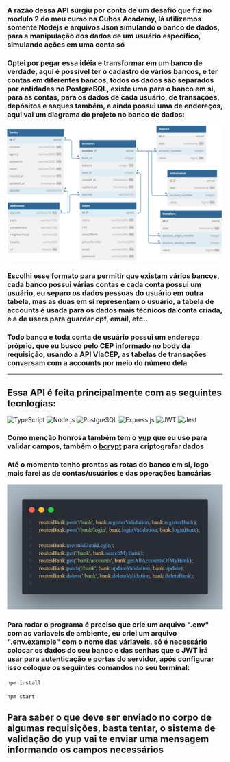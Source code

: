 ### A razão dessa API surgiu por conta de um desafio que fiz no modulo 2 do meu curso na Cubos Academy, lá utilizamos somente Nodejs e arquivos Json simulando o banco de dados, para a manipulação dos dados de um usuário especifico, simulando ações em uma conta só

### Optei por pegar essa idéia e transformar em um banco de verdade, aqui é possível ter o cadastro de vários bancos, e ter contas em diferentes bancos, todos os dados são separados por entidades no PostgreSQL, existe uma para o banco em si, para as contas, para os dados de cada usuário, de transações, depósitos e saques também, e ainda possui uma de endereços, aqui vai um diagrama do projeto no banco de dados:

![diagrama do banco de dados](./images//svg-do-db-typebanco.svg)

### Escolhi esse formato para permitir que existam vários bancos, cada banco possui várias contas e cada conta possui um usuário, eu separo os dados pessoas do usuário em outra tabela, mas as duas em si representam o usuário, a tabela de accounts é usada para os dados mais técnicos da conta criada, e a de users para guardar cpf, email, etc..

### Todo banco e toda conta de usuário possui um endereço próprio, que eu busco pelo CEP informado no body da requisição, usando a API ViaCEP, as tabelas de transações conversam com a accounts por meio do número dela

---

## Essa API é feita principalmente com as seguintes tecnlogias:

![TypeScript](https://img.shields.io/badge/TypeScript-007ACC?style=for-the-badge&logo=typescript&logoColor=white)
![Node.js](https://img.shields.io/badge/Node%20js-339933?style=for-the-badge&logo=nodedotjs&logoColor=white)
![PostgreSQL](https://img.shields.io/badge/PostgreSQL-316192?style=for-the-badge&logo=postgresql&logoColor=white)
![Express.js](https://img.shields.io/badge/Express%20js-d9c008?style=for-the-badge&logo=express&logoColor=000000)
![JWT](https://img.shields.io/badge/JWT-black?style=for-the-badge&logo=JSON%20web%20tokens)
![Jest](https://img.shields.io/badge/-jest-%23C21325?style=for-the-badge&logo=jest&logoColor=white)

### Como menção honrosa também tem o [yup](https://www.npmjs.com/package/yup) que eu uso para validar campos, também o [bcrypt](https://www.npmjs.com/package/bcrypt) para criptografar dados

### Até o momento tenho prontas as rotas do banco em si, logo mais farei as de contas/usuários e das operações bancárias

![rotas](./images//rotasReadme.png)

### Para rodar o programa é preciso que crie um arquivo ".env" com as variaveis de ambiente, eu criei um arquivo ".env.example" com o nome das váriaveis, só é necessário colocar os dados do seu banco e das senhas que o JWT irá usar para autenticação e portas do servidor, após configurar isso coloque os seguintes comandos no seu terminal:

```
npm install

npm start
```

## Para saber o que deve ser enviado no corpo de algumas requisições, basta tentar, o sistema de validação do yup vai te enviar uma mensagem informando os campos necessários
